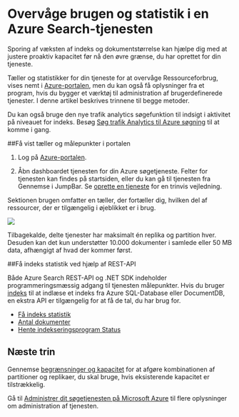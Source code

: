 <properties 
   pageTitle="Overvåge brugen og statistik i en Azure søgetjenesten | Microsoft Azure | Hostet skyen search-tjenesten" 
   description="Spore ressource forbrug og indeks størrelse til Azure søgning efter en hostet skyen søgetjenesten på Microsoft Azure." 
   services="search" 
   documentationCenter="" 
   authors="HeidiSteen" 
   manager="jhubbard" 
   editor=""
   tags="azure-portal"/>

<tags
   ms.service="search"
   ms.devlang="na"
   ms.topic="article"
   ms.tgt_pltfrm="na"
   ms.workload="required" 
   ms.date="05/17/2016"
   ms.author="heidist"/>

# <a name="monitor-usage-and-statistics-in-an-azure-search-service"></a>Overvåge brugen og statistik i en Azure Search-tjenesten

Sporing af væksten af indeks og dokumentstørrelse kan hjælpe dig med at justere proaktiv kapacitet før nå den øvre grænse, du har oprettet for din tjeneste. 

Tæller og statistikker for din tjeneste for at overvåge Ressourceforbrug, vises nemt i [Azure-portalen](https://portal.azure.com), men du kan også få oplysninger fra et program, hvis du bygger et værktøj til administration af brugerdefinerede tjenester. I denne artikel beskrives trinnene til begge metoder.

Du kan også bruge den nye trafik analytics søgefunktion til indsigt i aktivitet på niveauet for indeks. Besøg [Søg trafik Analytics til Azure søgning](search-traffic-analytics.md) til at komme i gang.

##<a name="view-counts-and-metrics-in-the-portal"></a>Få vist tæller og målepunkter i portalen 

1. Log på [Azure-portalen](https://portal.azure.com). 

2. Åbn dashboardet tjenesten for din Azure søgetjeneste. Felter for tjenesten kan findes på startsiden, eller du kan gå til tjenesten fra Gennemse i JumpBar. Se [oprette en tjeneste](search-create-service-portal.md) for en trinvis vejledning.

Sektionen brugen omfatter en tæller, der fortæller dig, hvilken del af ressourcer, der er tilgængelig i øjeblikket er i brug.

  ![][1]

Tilbagekalde, delte tjenester har maksimalt én replika og partition hver. Desuden kan det kun understøtter 10.000 dokumenter i samlede eller 50 MB data, afhængigt af hvad der kommer først.

##<a name="get-index-statistics-using-the-rest-api"></a>Få indeks statistik ved hjælp af REST-API

Både Azure Search REST-API og .NET SDK indeholder programmeringsmæssig adgang til tjenesten målepunkter.  Hvis du bruger [indeks](https://msdn.microsoft.com/library/azure/dn946891.aspx) til at indlæse et indeks fra Azure SQL-Database eller DocumentDB, en ekstra API er tilgængelig for at få de tal, du har brug for. 

  + [Få indeks statistik](https://msdn.microsoft.com/library/azure/dn798942.aspx)
  + [Antal dokumenter](https://msdn.microsoft.com/library/azure/dn798924.aspx)
  + [Hente indekseringsprogram Status](https://msdn.microsoft.com/library/azure/dn946884.aspx)

## <a name="next-steps"></a>Næste trin

Gennemse [begrænsninger og kapacitet](search-limits-quotas-capacity.md) for at afgøre kombinationen af partitioner og replikaer, du skal bruge, hvis eksisterende kapacitet er tilstrækkelig. 

Gå til [Administrer dit søgetjenesten på Microsoft Azure](search-manage.md) til flere oplysninger om administration af tjenesten.

<!--Image references-->
[1]: ./media/search-monitor-usage/AzureSearch-Monitor1.PNG




 
